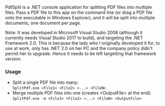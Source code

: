 PdfSplit is a .NET console application for splitting PDF files into multiple files. Pass a PDF file to this app on the command line (or drag a PDF file onto the executable in Windows Explorer), and it will be split into multiple documents, one document per page.

Note: It was developed in Microsoft Visual Studio 2008 (although it currently needs Visual Studio 2017 to build), and targeting the .NET Framework 2.0. This is because the lady who I originally developed it for, to use at work, only has .NET 2.0 on her PC and the company policy didn't permit her to upgrade. Hence it needs to be left targetting that framework version.

<h3>Usage</h3>
<ul><li>Split a single PDF file into many:<br/>
  <code>SplitPdf.exe &lt;File1&gt; &lt;File2&gt; &lt;...&gt; &lt;FileN&gt;</code></li>
<li>Merge multiple PDF files into one (creates &lt;OutputFile&gt; at the end):<br/>
<code>SplitPdf.exe -m &lt;File1&gt; &lt;File2&gt; &lt;...&gt; &lt;FileN&gt; &lt;OutputFile&gt;</code></li></ul>
